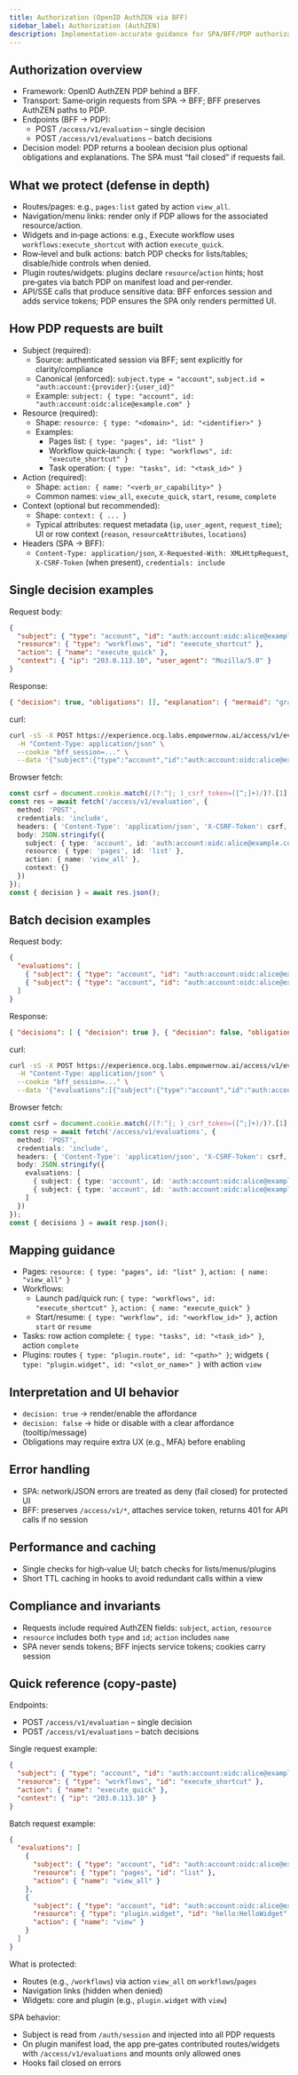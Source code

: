 ```yaml
---
title: Authorization (OpenID AuthZEN via BFF)
sidebar_label: Authorization (AuthZEN)
description: Implementation-accurate guidance for SPA/BFF/PDP authorization using OpenID AuthZEN in the Experience app.
---
```


## Authorization overview

- Framework: OpenID AuthZEN PDP behind a BFF.
- Transport: Same‑origin requests from SPA → BFF; BFF preserves AuthZEN paths to PDP.
- Endpoints (BFF → PDP):
  - POST `/access/v1/evaluation` – single decision
  - POST `/access/v1/evaluations` – batch decisions
- Decision model: PDP returns a boolean decision plus optional obligations and explanations. The SPA must “fail closed” if requests fail.

## What we protect (defense in depth)

- Routes/pages: e.g., `pages:list` gated by action `view_all`.
- Navigation/menu links: render only if PDP allows for the associated resource/action.
- Widgets and in‑page actions: e.g., Execute workflow uses `workflows:execute_shortcut` with action `execute_quick`.
- Row‑level and bulk actions: batch PDP checks for lists/tables; disable/hide controls when denied.
- Plugin routes/widgets: plugins declare `resource`/`action` hints; host pre‑gates via batch PDP on manifest load and per‑render.
- API/SSE calls that produce sensitive data: BFF enforces session and adds service tokens; PDP ensures the SPA only renders permitted UI.

## How PDP requests are built

- Subject (required):
  - Source: authenticated session via BFF; sent explicitly for clarity/compliance
  - Canonical (enforced): `subject.type = "account"`, `subject.id = "auth:account:{provider}:{user_id}"`
  - Example: `subject: { type: "account", id: "auth:account:oidc:alice@example.com" }`
- Resource (required):
  - Shape: `resource: { type: "<domain>", id: "<identifier>" }`
  - Examples:
    - Pages list: `{ type: "pages", id: "list" }`
    - Workflow quick‑launch: `{ type: "workflows", id: "execute_shortcut" }`
    - Task operation: `{ type: "tasks", id: "<task_id>" }`
- Action (required):
  - Shape: `action: { name: "<verb_or_capability>" }`
  - Common names: `view_all`, `execute_quick`, `start`, `resume`, `complete`
- Context (optional but recommended):
  - Shape: `context: { ... }`
  - Typical attributes: request metadata (`ip`, `user_agent`, `request_time`); UI or row context (`reason`, `resourceAttributes`, `locations`)
- Headers (SPA → BFF):
  - `Content-Type: application/json`, `X-Requested-With: XMLHttpRequest`, `X-CSRF-Token` (when present), `credentials: include`

## Single decision examples

Request body:
```json
{
  "subject": { "type": "account", "id": "auth:account:oidc:alice@example.com" },
  "resource": { "type": "workflows", "id": "execute_shortcut" },
  "action": { "name": "execute_quick" },
  "context": { "ip": "203.0.113.10", "user_agent": "Mozilla/5.0" }
}
```

Response:
```json
{ "decision": true, "obligations": [], "explanation": { "mermaid": "graph TD; ..." } }
```

curl:
```bash
curl -sS -X POST https://experience.ocg.labs.empowernow.ai/access/v1/evaluation \
  -H "Content-Type: application/json" \
  --cookie "bff_session=..." \
  --data '{"subject":{"type":"account","id":"auth:account:oidc:alice@example.com"},"resource":{"type":"workflows","id":"execute_shortcut"},"action":{"name":"execute_quick"},"context":{"ip":"203.0.113.10","user_agent":"Mozilla/5.0"}}'
```

Browser fetch:
```ts
const csrf = document.cookie.match(/(?:^|; )_csrf_token=([^;]+)/)?.[1] || '';
const res = await fetch('/access/v1/evaluation', {
  method: 'POST',
  credentials: 'include',
  headers: { 'Content-Type': 'application/json', 'X-CSRF-Token': csrf, 'X-Requested-With': 'XMLHttpRequest' },
  body: JSON.stringify({
    subject: { type: 'account', id: 'auth:account:oidc:alice@example.com' },
    resource: { type: 'pages', id: 'list' },
    action: { name: 'view_all' },
    context: {}
  })
});
const { decision } = await res.json();
```

## Batch decision examples

Request body:
```json
{
  "evaluations": [
    { "subject": { "type": "account", "id": "auth:account:oidc:alice@example.com" }, "resource": { "type": "pages", "id": "list" }, "action": { "name": "view_all" } },
    { "subject": { "type": "account", "id": "auth:account:oidc:alice@example.com" }, "resource": { "type": "tasks", "id": "task-123" }, "action": { "name": "complete" }, "context": { "reason": "approve" } }
  ]
}
```

Response:
```json
{ "decisions": [ { "decision": true }, { "decision": false, "obligations": [{ "id": "require_mfa", "type": "mfa" }] } ] }
```

curl:
```bash
curl -sS -X POST https://experience.ocg.labs.empowernow.ai/access/v1/evaluations \
  -H "Content-Type: application/json" \
  --cookie "bff_session=..." \
  --data '{"evaluations":[{"subject":{"type":"account","id":"auth:account:oidc:alice@example.com"},"resource":{"type":"pages","id":"list"},"action":{"name":"view_all"}},{"subject":{"type":"account","id":"auth:account:oidc:alice@example.com"},"resource":{"type":"tasks","id":"task-123"},"action":{"name":"complete"},"context":{"reason":"approve"}}]}'
```

Browser fetch:
```ts
const csrf = document.cookie.match(/(?:^|; )_csrf_token=([^;]+)/)?.[1] || '';
const resp = await fetch('/access/v1/evaluations', {
  method: 'POST',
  credentials: 'include',
  headers: { 'Content-Type': 'application/json', 'X-CSRF-Token': csrf, 'X-Requested-With': 'XMLHttpRequest' },
  body: JSON.stringify({
    evaluations: [
      { subject: { type: 'account', id: 'auth:account:oidc:alice@example.com' }, resource: { type: 'pages', id: 'list' }, action: { name: 'view_all' } },
      { subject: { type: 'account', id: 'auth:account:oidc:alice@example.com' }, resource: { type: 'workflows', id: 'execute_shortcut' }, action: { name: 'execute_quick' } }
    ]
  })
});
const { decisions } = await resp.json();
```

## Mapping guidance

- Pages: `resource: { type: "pages", id: "list" }`, `action: { name: "view_all" }`
- Workflows:
  - Launch pad/quick run: `{ type: "workflows", id: "execute_shortcut" }`, `action: { name: "execute_quick" }`
  - Start/resume: `{ type: "workflow", id: "<workflow_id>" }`, action `start` or `resume`
- Tasks: row action complete: `{ type: "tasks", id: "<task_id>" }`, action `complete`
- Plugins: routes `{ type: "plugin.route", id: "<path>" }`; widgets `{ type: "plugin.widget", id: "<slot_or_name>" }` with action `view`

## Interpretation and UI behavior

- `decision: true` → render/enable the affordance
- `decision: false` → hide or disable with a clear affordance (tooltip/message)
- Obligations may require extra UX (e.g., MFA) before enabling

## Error handling

- SPA: network/JSON errors are treated as deny (fail closed) for protected UI
- BFF: preserves `/access/v1/*`, attaches service token, returns 401 for API calls if no session

## Performance and caching

- Single checks for high‑value UI; batch checks for lists/menus/plugins
- Short TTL caching in hooks to avoid redundant calls within a view

## Compliance and invariants

- Requests include required AuthZEN fields: `subject`, `action`, `resource`
- `resource` includes both `type` and `id`; `action` includes `name`
- SPA never sends tokens; BFF injects service tokens; cookies carry session

## Quick reference (copy‑paste)

Endpoints:

- POST `/access/v1/evaluation` – single decision
- POST `/access/v1/evaluations` – batch decisions

Single request example:

```json
{
  "subject": { "type": "account", "id": "auth:account:oidc:alice@example.com" },
  "resource": { "type": "workflows", "id": "execute_shortcut" },
  "action": { "name": "execute_quick" },
  "context": { "ip": "203.0.113.10" }
}
```

Batch request example:

```json
{
  "evaluations": [
    {
      "subject": { "type": "account", "id": "auth:account:oidc:alice@example.com" },
      "resource": { "type": "pages", "id": "list" },
      "action": { "name": "view_all" }
    },
    {
      "subject": { "type": "account", "id": "auth:account:oidc:alice@example.com" },
      "resource": { "type": "plugin.widget", "id": "hello:HelloWidget" },
      "action": { "name": "view" }
    }
  ]
}
```

What is protected:

- Routes (e.g., `/workflows`) via action `view_all` on `workflows`/`pages`
- Navigation links (hidden when denied)
- Widgets: core and plugin (e.g., `plugin.widget` with `view`)

SPA behavior:

- Subject is read from `/auth/session` and injected into all PDP requests
- On plugin manifest load, the app pre‑gates contributed routes/widgets with `/access/v1/evaluations` and mounts only allowed ones
- Hooks fail closed on errors


